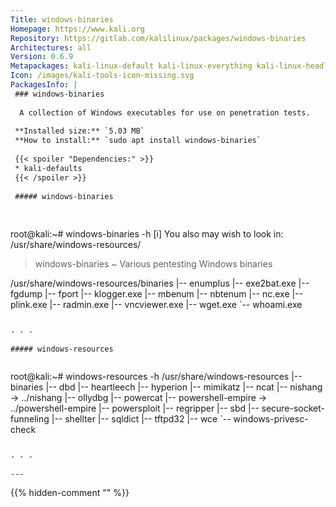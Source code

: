 ```yaml
---
Title: windows-binaries
Homepage: https://www.kali.org
Repository: https://gitlab.com/kalilinux/packages/windows-binaries
Architectures: all
Version: 0.6.9
Metapackages: kali-linux-default kali-linux-everything kali-linux-headless kali-linux-large kali-tools-windows-resources 
Icon: /images/kali-tools-icon-missing.svg
PackagesInfo: |
 ### windows-binaries
 
  A collection of Windows executables for use on penetration tests.
 
 **Installed size:** `5.03 MB`  
 **How to install:** `sudo apt install windows-binaries`  
 
 {{< spoiler "Dependencies:" >}}
 * kali-defaults 
 {{< /spoiler >}}
 
 ##### windows-binaries
 
 
 ```
 root@kali:~# windows-binaries -h
 [i] You also may wish to look in: /usr/share/windows-resources/
 
 
 > windows-binaries ~ Various pentesting Windows binaries
 
 /usr/share/windows-resources/binaries
 |-- enumplus
 |-- exe2bat.exe
 |-- fgdump
 |-- fport
 |-- klogger.exe
 |-- mbenum
 |-- nbtenum
 |-- nc.exe
 |-- plink.exe
 |-- radmin.exe
 |-- vncviewer.exe
 |-- wget.exe
 `-- whoami.exe
 ```
 
 - - -
 
 ##### windows-resources
 
 
 ```
 root@kali:~# windows-resources -h
 /usr/share/windows-resources
 |-- binaries
 |-- dbd
 |-- heartleech
 |-- hyperion
 |-- mimikatz
 |-- ncat
 |-- nishang -> ../nishang
 |-- ollydbg
 |-- powercat
 |-- powershell-empire -> ../powershell-empire
 |-- powersploit
 |-- regripper
 |-- sbd
 |-- secure-socket-funneling
 |-- shellter
 |-- sqldict
 |-- tftpd32
 |-- wce
 `-- windows-privesc-check
 ```
 
 - - -
 
---
```

{{% hidden-comment "<!--Do not edit anything above this line-->" %}}
